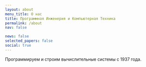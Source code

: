 ```yaml
---
layout: about
menu_title: О нас
title: Программная Инженерия и Компьютерная Техника
permalink: /about
nav: false

news: false
selected_papers: false
social: true 
---
```


Программируем и строим вычислительные системы с 1937 года.

<p>&nbsp;</p>


